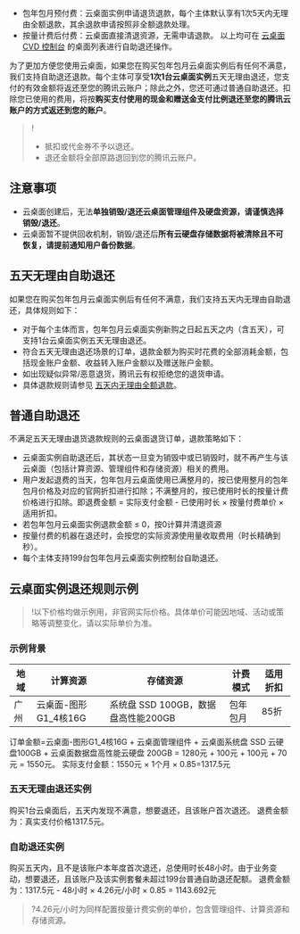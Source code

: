 - 包年包月预付费：云桌面实例申请退货退款，每个主体默认享有1次5天内无理由全额退款，其余退款申请按照非全额退款处理。
- 按量计费后付费：云桌面直接清退资源，无需申请退款。
以上均可在 [云桌面 CVD 控制台](https://console.cloud.tencent.com/cvd) 的桌面列表进行自助退还操作。

为了更加方便您使用云桌面，如果您在购买包年包月云桌面实例后有任何不满意，我们支持自助退还退款。每个主体可享受**1次1台云桌面实例**五天无理由退还，您支付的有效金额将返还至您的腾讯云账户；除此之外，您还可通过普通自助退还。扣除您已使用的费用，将按**购买支付使用的现金和赠送金支付比例退还至您的腾讯云账户的方式返还到您的账户**。
>!
>- 抵扣或代金券不予以退还。
>- 退还金额将全部原路退回到您的腾讯云账户。


## 注意事项
- 云桌面创建后，无法**单独销毁/退还云桌面管理组件及硬盘资源，请谨慎选择销毁/退还**。
- 云桌面暂不提供回收机制，销毁/退还后**所有云硬盘存储数据将被清除且不可恢复，请提前通知用户备份数据**。


## 五天无理由自助退还
如果您在购买包年包月云桌面实例后有任何不满意，我们支持五天内无理由自助退还，具体规则如下：
- 对于每个主体而言，包年包月云桌面实例新购之日起五天之内（含五天），可支持1台云桌面实例五天无理由退还。
- 符合五天无理由退还场景的订单，退款金额为购买时花费的全部消耗金额，包括现金账户金额、收益转入账户金额以及赠送账户金额。
- 如出现疑似异常/恶意退货，腾讯云有权拒绝您的退货申请。
- 具体退款规则请参见 [五天内无理由全额退款](https://cloud.tencent.com/document/product/555/7440#.E4.BA.94.E5.A4.A9.E5.86.85.E6.97.A0.E7.90.86.E7.94.B1.E5.85.A8.E9.A2.9D.E9.80.80.E6.AC.BE)。

## 普通自助退还
不满足五天无理由退货退款规则的云桌面退货订单，退款策略如下：
* 云桌面实例自助退还后，其状态一旦变为销毁中或已销毁时，就不再产生与该云桌面（包括计算资源、管理组件和存储资源）相关的费用。
* 用户发起退费的当天，包年包月云桌面使用已满整月的，按已使用整月的包年包月价格及对应的官网折扣进行扣除；不满整月的，按已使用时长的按量计费价格进行扣除。即退费金额  = 实际支付金额 - 已使用时长 × 按量付费单价 × 适用折扣。
* 若包年包月云桌面实例退款金额 ≤ 0，按0计算并清退资源
* 按量付费的机器在退还时，会按您的实际资源使用量收取费用（时长精确到秒）。
* 每个主体支持199台包年包月云桌面实例控制台自助退还。

## 云桌面实例退还规则示例
>!以下价格均做示例用，非官网实际价格。具体单价可能因地域、活动或策略等调整变化，请以实际单价为准。

### 示例背景
| 地域 | 计算资源 | 存储资源 | 计费模式 | 适用折扣 |
| ----------------- | --------------- | ----------------- | --------------- | ----------------- | 
|广州|云桌面-图形G1_4核16G|系统盘 SSD 100GB，数据盘高性能200GB|包年包月|85折|

订单金额=云桌面-图形G1_4核16G + 云桌面管理组件 + 云桌面系统盘 SSD 云硬盘100GB + 云桌面数据盘高性能云硬盘 200GB = 1280元 + 100元 + 100元 + 70元 = 1550元。
实际支付金额：1550元 × 1个月 × 0.85=1317.5元

### 五天无理由退还实例
购买1台云桌面后，五天内发现不满意，想要退还，且该账户首次退还。
退费金额为：真实支付价格1317.5元。

### 自助退还实例
购买五天内，且不是该账户本年度首次退还，总使用时长48小时。由于业务变动，想要退还，且该账户及该实例套餐未超过199台普通自助退还配额。
退费金额为：1317.5元 - 48小时 × 4.26元/小时 × 0.85 = 1143.692元  

>?4.26元/小时为同样配置按量计费实例的单价，包含管理组件、计算资源和存储资源。
